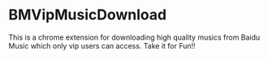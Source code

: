 BMVipMusicDownload
==================

This is a chrome extension for downloading high quality musics from Baidu Music which only vip users can access. Take it for Fun!!
